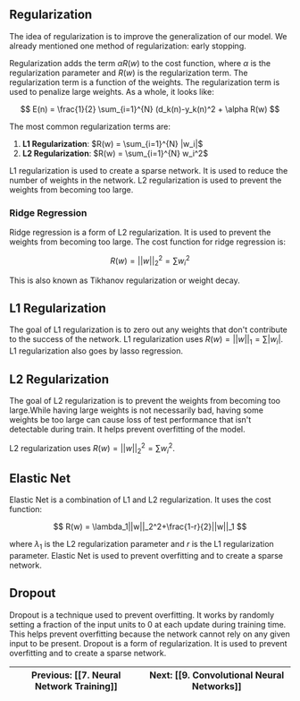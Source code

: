 ## Regularization

The idea of regularization is to improve the generalization of our model. We already mentioned one method of regularization: early stopping.

Regularization adds the term $\alpha R(w)$ to the cost function, where $\alpha$ is the regularization parameter and $R(w)$ is the regularization term. The regularization term is a function of the weights. The regularization term is used to penalize large weights. As a whole, it looks like:

$$
E(n) = \frac{1}{2} \sum_{i=1}^{N} (d_k(n)-y_k(n)^2 + \alpha R(w)
$$

The most common regularization terms are:

1. **L1 Regularization**: $R(w) = \sum_{i=1}^{N} |w_i|$
2. **L2 Regularization**: $R(w) = \sum_{i=1}^{N} w_i^2$

L1 regularization is used to create a sparse network. It is used to reduce the number of weights in the network. L2 regularization is used to prevent the weights from becoming too large.

### Ridge Regression

Ridge regression is a form of L2 regularization. It is used to prevent the weights from becoming too large. The cost function for ridge regression is:

$$
R(w) = ||w||^2_2 = \sum w_i^2
$$

This is also known as Tikhanov regularization or weight decay.

## L1 Regularization

The goal of L1 regularization is to zero out any weights that don't contribute to the success of the network. L1 regularization uses $R(w)=||w||_1=\sum|w_i|$. L1 regularization also goes by lasso regression.

## L2 Regularization

The goal of L2 regularization is to prevent the weights from becoming too large.While having large weights is not necessarily bad, having some weights be too large can cause loss of test performance that isn't detectable during train. It helps prevent overfitting of the model.

L2 regularization uses $R(w)=||w||_2^2=\sum w_i^2$.

## Elastic Net

Elastic Net is a combination of L1 and L2 regularization. It uses the cost function:

$$
R(w) = \lambda_1||w||_2^2+\frac{1-r}{2}||w||_1
$$

where $\lambda_1$ is the L2 regularization parameter and $r$ is the L1 regularization parameter. Elastic Net is used to prevent overfitting and to create a sparse network.

## Dropout

Dropout is a technique used to prevent overfitting. It works by randomly setting a fraction of the input units to 0 at each update during training time. This helps prevent overfitting because the network cannot rely on any given input to be present. Dropout is a form of regularization. It is used to prevent overfitting and to create a sparse network.

| **Previous**: [[7. Neural Network Training]] | **Next**: [[9. Convolutional Neural Networks]] |
| -------------------------------------------- | ---------------------------------------------- |
